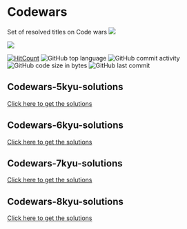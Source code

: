 # Codewars
Set of resolved titles on Code wars
![](https://www.codewars.com/users/Jackyjk)

![](https://www.codewars.com/users/Jackyjk/badges/large) 

[![HitCount](http://hits.dwyl.io/Automedon/codewars.svg)](http://hits.dwyl.io/Jackyjk/Codewars)
![GitHub top language](https://img.shields.io/github/languages/top/Jackyjk/Codewars)
![GitHub commit activity](https://img.shields.io/github/commit-activity/m/Jackyjk/Codewars)
![GitHub code size in bytes](https://img.shields.io/github/languages/code-size/Jackyjk/Codewars)
![GitHub last commit](https://img.shields.io/github/last-commit/Jackyjk/Codewars)

## Codewars-5kyu-solutions
[Click here to get the solutions](https://github.com/Jackyjk/Codewars/tree/master/5kyu-solved)
## Codewars-6kyu-solutions
[Click here to get the solutions](https://github.com/Jackyjk/Codewars/tree/master/6kyu-solved)
## Codewars-7kyu-solutions
[Click here to get the solutions](https://github.com/Jackyjk/Codewars/tree/master/7kyu-solved)
## Codewars-8kyu-solutions
[Click here to get the solutions](https://github.com/Jackyjk/Codewars/tree/master/8kyu-solved)
